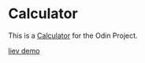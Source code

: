 # Calculator
This is a [Calculator](https://www.theodinproject.com/paths/foundations/courses/foundations/lessons/calculator) for the Odin Project.

[liev demo](https://sjofrem.github.io/calculator/)